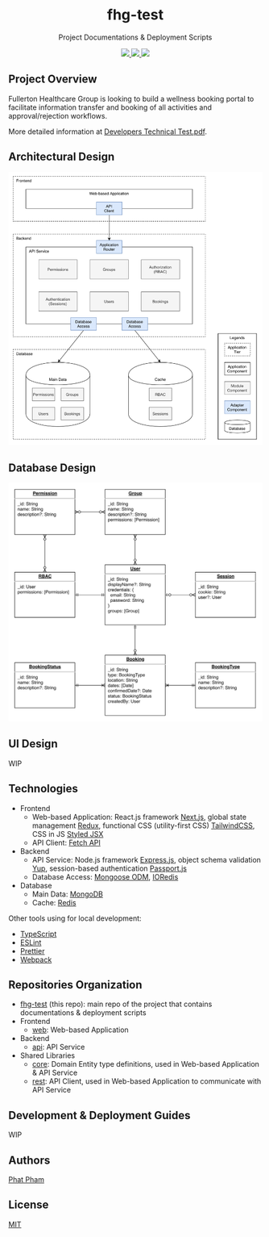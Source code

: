 <div align="center">
  <h1>fhg-test</h1>
  <p>Project Documentations & Deployment Scripts</p>

  <div>
    <a href="https://github.com/fhg-test/fhg-test/commits" aria-label="Commitizen Friendly">
      <img src="https://img.shields.io/badge/commitizen-friendly-brightgreen.svg?style=flat-square">
    </a>
    <a href="https://github.com/fhg-test/fhg-test" aria-label="Prettier Code Style">
      <img src="https://img.shields.io/badge/code_style-prettier-brightgreen?style=flat-square">
    </a>
    <a href="https://github.com/fhg-test/fhg-test/blob/master/LICENSE" aria-label="MIT License">
      <img src="https://img.shields.io/github/license/fhg-test/fhg-test?color=brightgreen&style=flat-square">
    </a>
  </div>
</div>

## Project Overview

Fullerton Healthcare Group is looking to build a wellness booking portal to facilitate information
transfer and booking of all activities and approval/rejection workflows.

More detailed information at [Developers Technical Test.pdf](/docs/developers-technical-test.pdf).

## Architectural Design

![Architectural Design](docs/architectural-design.png)

## Database Design

![Database Design](docs/database-design.png)

## UI Design

WIP

## Technologies

- Frontend
  - Web-based Application: React.js framework [Next.js](https://nextjs.org), global state management [Redux](https://redux.js.org), functional CSS (utility-first CSS) [TailwindCSS](https://tailwindcss.com), CSS in JS [Styled JSX](https://github.com/vercel/styled-jsx)
  - API Client: [Fetch API](https://developer.mozilla.org/en-US/docs/Web/API/Fetch_API)
- Backend
  - API Service: Node.js framework [Express.js](https://expressjs.com), object schema validation [Yup](https://github.com/jquense/yup), session-based authentication [Passport.js](http://www.passportjs.org)
  - Database Access: [Mongoose ODM](https://mongoosejs.com), [IORedis](https://github.com/luin/ioredis)
- Database
  - Main Data: [MongoDB](https://www.mongodb.com)
  - Cache: [Redis](https://redis.io)

Other tools using for local development:
- [TypeScript](https://www.typescriptlang.org)
- [ESLint](https://eslint.org)
- [Prettier](https://prettier.io)
- [Webpack](https://webpack.js.org)

## Repositories Organization

- [fhg-test](https://github.com/fhg-test/fhg-test) (this repo): main repo of the project that contains documentations & deployment scripts
- Frontend
  - [web](https://github.com/fhg-test/web): Web-based Application
- Backend
  - [api](https://github.com/fhg-test/api): API Service
- Shared Libraries
  - [core](https://github.com/fhg-test/core): Domain Entity type definitions, used in Web-based Application & API Service
  - [rest](https://github.com/fhg-test/rest): API Client, used in Web-based Application to communicate with API Service

## Development & Deployment Guides

WIP

## Authors

[Phat Pham](https://github.com/phatpham9)

## License

[MIT](https://github.com/fhg-test/fhg-test/blob/master/LICENSE)
